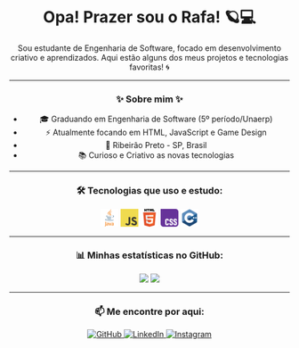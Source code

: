 <div align="center">

# Opa! Prazer sou o Rafa! 🪐💻

<p>Sou estudante de Engenharia de Software, focado em desenvolvimento criativo e aprendizados. Aqui estão alguns dos meus projetos e tecnologias favoritas! 🌀</p>

---

### ✨ Sobre mim ✨
- 🎓 Graduando em Engenharia de Software (5º período/Unaerp)
- ⚡ Atualmente focando em HTML, JavaScript e Game Design 
- 📍 Ribeirão Preto - SP, Brasil
- 📚 Curioso e Criativo as novas tecnologias

---

### 🛠 Tecnologias que uso e estudo:

<code><img height="32" src="https://github.com/github/explore/raw/main/topics/java/java.png" alt="Java"/></code>
<code><img height="32" src="https://github.com/github/explore/raw/main/topics/javascript/javascript.png" alt="JavaScript"/></code>
<code><img height="32" src="https://github.com/github/explore/raw/main/topics/html/html.png" alt="HTML5"/></code>
<code><img height="32" src="https://github.com/github/explore/raw/main/topics/css/css.png" alt="CSS"/></code>
<code><img height="32" src="https://github.com/github/explore/raw/main/topics/cpp/cpp.png" alt="C++"/></code>

---

### 📊 Minhas estatísticas no GitHub:

<p align="center">
  <img src="https://github-readme-stats.vercel.app/api?username=DevRigby&show_icons=true&theme=radical&count_private=true" height="150em" />
  <img src="https://github-readme-stats.vercel.app/api/top-langs/?username=DevRigby&layout=compact&theme=radical" height="150em" />
</p>

---

### 📫 Me encontre por aqui:

<a href="https://github.com/DevRigby">
  <img src="https://img.shields.io/badge/GitHub-000000?style=for-the-badge&logo=github&logoColor=white" alt="GitHub"/>
</a>
<a href="https://www.linkedin.com/in/rafaelmeleporto">
  <img src="https://img.shields.io/badge/LinkedIn-0A66C2?style=for-the-badge&logo=linkedin&logoColor=white" alt="LinkedIn"/>
</a>
<a href="https://www.instagram.com/rmporto">
  <img src="https://img.shields.io/badge/Instagram-E4405F?style=for-the-badge&logo=instagram&logoColor=white" alt="Instagram"/>
</a>

</div>
